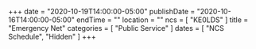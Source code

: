 +++
date = "2020-10-19T14:00:00-05:00"
publishDate = "2020-10-16T14:00:00-05:00"
endTime = ""
location = ""
ncs = [ "KE0LDS" ]
title = "Emergency Net"
categories = [ "Public Service" ]
dates = [ "NCS Schedule", "Hidden" ]
+++
